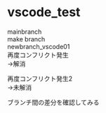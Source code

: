 # vscode_test
mainbranch  
make branch  
newbranch_vscode01  
再度コンフリクト発生  
→解消

再度コンフリクト発生2  
→未解消

ブランチ間の差分を確認してみる
